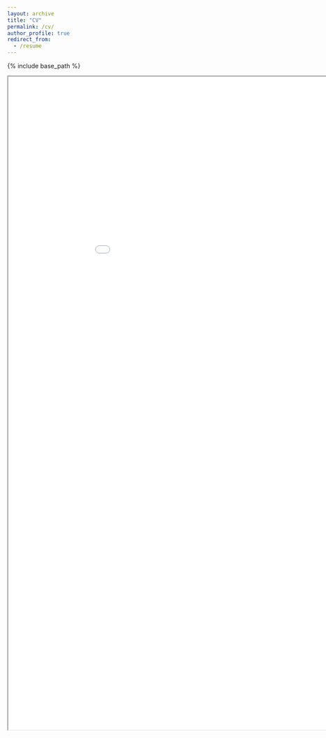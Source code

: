 ```yaml
---
layout: archive
title: "CV"
permalink: /cv/
author_profile: true
redirect_from:
  - /resume
---
```


{% include base_path %}



<iframe src="/files/CV_LetingZhang202011.pdf" width="1000" height="1500" > This browser does not support PDFs. Please download the PDF to view it: Download PDF </iframe>

